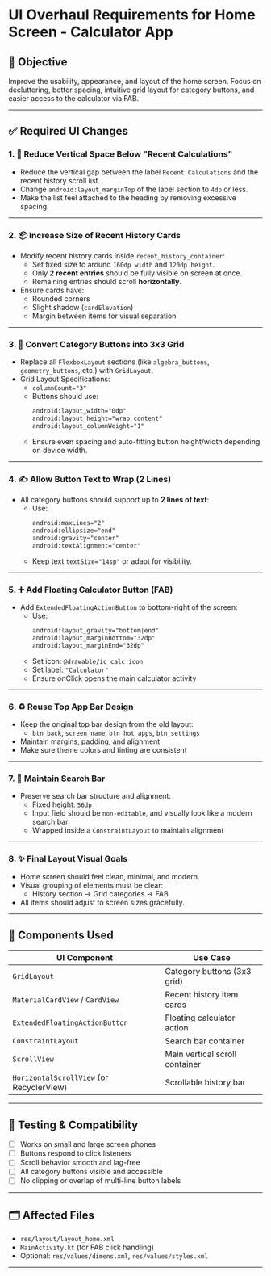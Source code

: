 # UI Overhaul Requirements for Home Screen - Calculator App

## 📌 Objective
Improve the usability, appearance, and layout of the home screen. Focus on decluttering, better spacing, intuitive grid layout for category buttons, and easier access to the calculator via FAB.

---

## ✅ Required UI Changes

### 1. 🧹 Reduce Vertical Space Below "Recent Calculations"
- Reduce the vertical gap between the label `Recent Calculations` and the recent history scroll list.
- Change `android:layout_marginTop` of the label section to `4dp` or less.
- Make the list feel attached to the heading by removing excessive spacing.

---

### 2. 📦 Increase Size of Recent History Cards
- Modify recent history cards inside `recent_history_container`:
    - Set fixed size to around `160dp width` and `120dp height`.
    - Only **2 recent entries** should be fully visible on screen at once.
    - Remaining entries should scroll **horizontally**.
- Ensure cards have:
    - Rounded corners
    - Slight shadow (`cardElevation`)
    - Margin between items for visual separation

---

### 3. 🔢 Convert Category Buttons into 3x3 Grid
- Replace all `FlexboxLayout` sections (like `algebra_buttons`, `geometry_buttons`, etc.) with `GridLayout`.
- Grid Layout Specifications:
    - `columnCount="3"`
    - Buttons should use:
      ```xml
      android:layout_width="0dp"
      android:layout_height="wrap_content"
      android:layout_columnWeight="1"
      ```
    - Ensure even spacing and auto-fitting button height/width depending on device width.

---

### 4. ✍️ Allow Button Text to Wrap (2 Lines)
- All category buttons should support up to **2 lines of text**:
    - Use:
      ```xml
      android:maxLines="2"
      android:ellipsize="end"
      android:gravity="center"
      android:textAlignment="center"
      ```
    - Keep text `textSize="14sp"` or adapt for visibility.

---

### 5. ➕ Add Floating Calculator Button (FAB)
- Add `ExtendedFloatingActionButton` to bottom-right of the screen:
    - Use:
      ```xml
      android:layout_gravity="bottom|end"
      android:layout_marginBottom="32dp"
      android:layout_marginEnd="32dp"
      ```
    - Set icon: `@drawable/ic_calc_icon`
    - Set label: `"Calculator"`
    - Ensure onClick opens the main calculator activity

---

### 6. ♻️ Reuse Top App Bar Design
- Keep the original top bar design from the old layout:
    - `btn_back`, `screen_name`, `btn_hot_apps`, `btn_settings`
- Maintain margins, padding, and alignment
- Make sure theme colors and tinting are consistent

---

### 7. 🧠 Maintain Search Bar
- Preserve search bar structure and alignment:
    - Fixed height: `56dp`
    - Input field should be `non-editable`, and visually look like a modern search bar
    - Wrapped inside a `ConstraintLayout` to maintain alignment

---

### 8. ✨ Final Layout Visual Goals
- Home screen should feel clean, minimal, and modern.
- Visual grouping of elements must be clear:
    - History section → Grid categories → FAB
- All items should adjust to screen sizes gracefully.

---

## 🔧 Components Used

| UI Component                         | Use Case                           |
|-------------------------------------|-------------------------------------|
| `GridLayout`                        | Category buttons (3x3 grid)         |
| `MaterialCardView` / `CardView`     | Recent history item cards           |
| `ExtendedFloatingActionButton`      | Floating calculator action          |
| `ConstraintLayout`                  | Search bar container                |
| `ScrollView`                        | Main vertical scroll container      |
| `HorizontalScrollView` (or RecyclerView) | Scrollable history bar         |

---

## 🧪 Testing & Compatibility

- [ ] Works on small and large screen phones
- [ ] Buttons respond to click listeners
- [ ] Scroll behavior smooth and lag-free
- [ ] All category buttons visible and accessible
- [ ] No clipping or overlap of multi-line button labels

---

## 🗂️ Affected Files

- `res/layout/layout_home.xml`
- `MainActivity.kt` (for FAB click handling)
- Optional: `res/values/dimens.xml`, `res/values/styles.xml`

---

